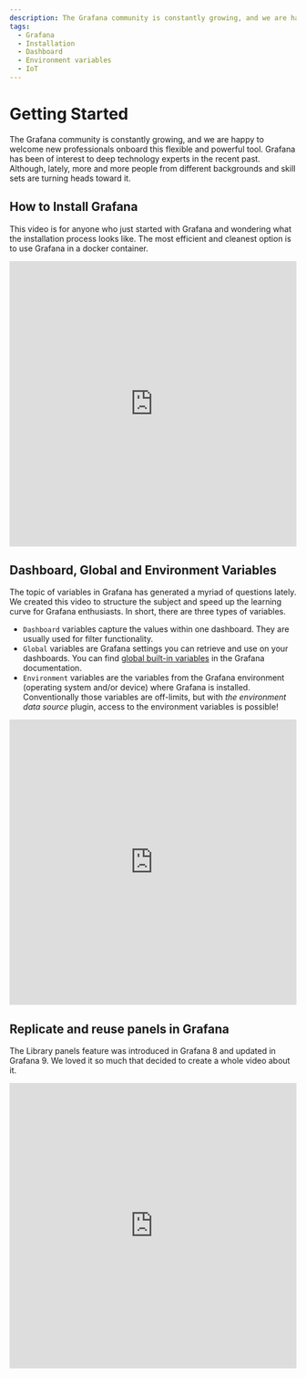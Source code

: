 ```yaml
---
description: The Grafana community is constantly growing, and we are happy to welcome new professionals onboard this flexible and powerful tool.
tags:
  - Grafana
  - Installation
  - Dashboard
  - Environment variables
  - IoT
---
```


# Getting Started

The Grafana community is constantly growing, and we are happy to welcome new professionals onboard this flexible and powerful tool. Grafana has been of interest to deep technology experts in the recent past. Although, lately, more and more people from different backgrounds and skill sets are turning heads toward it.

## How to Install Grafana

This video is for anyone who just started with Grafana and wondering what the installation process looks like. The most efficient and cleanest option is to use Grafana in a docker container. 

<iframe width="100%" height="500" src="https://www.youtube.com/embed/xTQpV7B700w" title="How to Install Grafana for Data Analysts and Data Scientists" frameBorder="0" allow="accelerometer; autoplay; clipboard-write; encrypted-media; gyroscope; picture-in-picture" allowFullScreen></iframe>

## Dashboard, Global and Environment Variables

The topic of variables in Grafana has generated a myriad of questions lately. We created this video to structure the subject and speed up the learning curve for Grafana enthusiasts. In short, there are three types of variables. 
 - `Dashboard` variables capture the values within one dashboard. They are usually used for filter functionality. 
 - `Global` variables are Grafana settings you can retrieve and use on your dashboards. You can find [global built-in variables](https://grafana.com/docs/grafana/latest/variables/variable-types/global-variables/) in the Grafana documentation.
 - `Environment` variables are the variables from the Grafana environment (operating system and/or device) where Grafana is installed. Conventionally those variables are off-limits, but with <i>the environment data source</i> plugin, access to the environment variables is possible! 

<iframe width="100%" height="500" src="https://www.youtube.com/embed/sczRq2lI3e4" title="Grafana variables | Dashboard, Global and Environment variables | Environment Data Source" frameBorder="0" allow="accelerometer; autoplay; clipboard-write; encrypted-media; gyroscope; picture-in-picture" allowFullScreen></iframe>

## Replicate and reuse panels in Grafana

The Library panels feature was introduced in Grafana 8 and updated in Grafana 9. We loved it so much that decided to create a whole video about it. 

<iframe width="100%" height="500" src="https://www.youtube.com/embed/kCFH15QeIRY" title="Library panels in Grafana 9 | Replicate and reuse panels in Grafana | Step by step tutorial" frameBorder="0" allow="accelerometer; autoplay; clipboard-write; encrypted-media; gyroscope; picture-in-picture" allowFullScreen></iframe>
